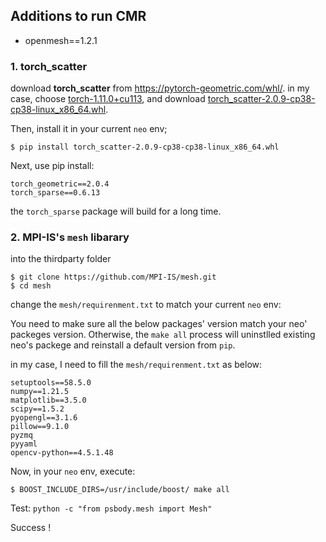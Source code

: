 ## Additions to run CMR

- openmesh==1.2.1

### 1. torch_scatter

download **torch_scatter** from https://pytorch-geometric.com/whl/.
in my case, choose [torch-1.11.0+cu113](), and download
[torch_scatter-2.0.9-cp38-cp38-linux_x86_64.whl](https://data.pyg.org/whl/torch-1.11.0%2Bcu113/torch_scatter-2.0.9-cp38-cp38-linux_x86_64.whl).

Then, install it in your current `neo` env;

```shell
$ pip install torch_scatter-2.0.9-cp38-cp38-linux_x86_64.whl
```

Next, use pip install:

```
torch_geometric==2.0.4
torch_sparse==0.6.13
```

the `torch_sparse` package will build for a long time.

### 2. MPI-IS's `mesh` libarary

into the thirdparty folder

```shell
$ git clone https://github.com/MPI-IS/mesh.git
$ cd mesh
```

change the `mesh/requirenment.txt` to match your current `neo` env:

You need to make sure all the below packages' version match your neo' packeges version.
Otherwise, the `make all` process will uninstlled existing neo's packege and reinstall a default version from `pip`.

in my case, I need to fill the `mesh/requirenment.txt` as below:

```
setuptools==58.5.0
numpy==1.21.5
matplotlib==3.5.0
scipy==1.5.2
pyopengl==3.1.6
pillow==9.1.0
pyzmq
pyyaml
opencv-python==4.5.1.48
```

Now, in your `neo` env, execute:

```shell
$ BOOST_INCLUDE_DIRS=/usr/include/boost/ make all
```

Test:
`python -c "from psbody.mesh import Mesh"`

Success !
